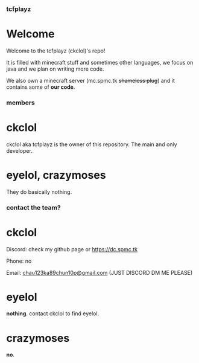 ### tcfplayz
# Welcome 
Welcome to the tcfplayz (ckclol)'s repo!

It is filled with minecraft stuff and sometimes other languages, we focus on java and we plan on writing more code.

We also own a minecraft server (mc.spmc.tk ~~shameless plug~~) and it contains some of **our code**.

### members
# ckclol
ckclol aka tcfplayz is the owner of this repository. The main and only developer.
# eyelol, crazymoses
They do basically nothing.

### contact the team?
# ckclol
Discord: check my github page or https://dc.spmc.tk

Phone: no

Email: chau123ka89chun10p@gmail.com (JUST DISCORD DM ME PLEASE)

# eyelol
**nothing**. contact ckclol to find eyelol.

# crazymoses
**no**.
